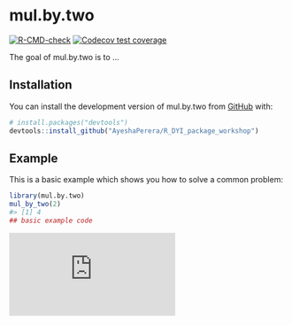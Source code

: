 
<!-- README.md is generated from README.Rmd. Please edit that file -->

# mul.by.two

<!-- badges: start -->

[![R-CMD-check](https://github.com/AyeshaPerera/mul.by.two/actions/workflows/R-CMD-check.yaml/badge.svg)](https://github.com/AyeshaPerera/mul.by.two/actions/workflows/R-CMD-check.yaml)
[![Codecov test
coverage](https://codecov.io/gh/AyeshaPerera/mul.by.two/branch/main/graph/badge.svg)](https://app.codecov.io/gh/AyeshaPerera/mul.by.two?branch=main)
<!-- badges: end -->

The goal of mul.by.two is to …

## Installation

You can install the development version of mul.by.two from
[GitHub](https://github.com/) with:

``` r
# install.packages("devtools")
devtools::install_github("AyeshaPerera/R_DYI_package_workshop")
```

## Example

This is a basic example which shows you how to solve a common problem:

``` r
library(mul.by.two)
mul_by_two(2)
#> [1] 4
## basic example code
```

<!-- badges: start -->

![Codecov test
coverage](https://github.com/r-lib/actions/blob/v2/examples/README.md)

<!-- badges: end -->
